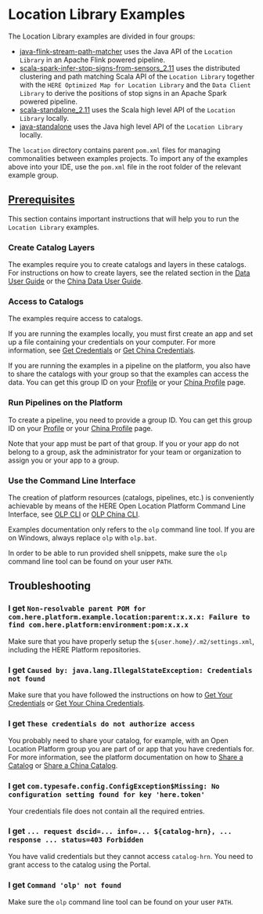 # Location Library Examples

The Location Library examples are divided in four groups:

- [java-flink-stream-path-matcher](java/flink/stream-path-matcher/README.md)
  uses the Java API of the `Location Library` in an Apache Flink powered
  pipeline.
- [scala-spark-infer-stop-signs-from-sensors_2.11](scala/spark/infer-stop-signs-from-sensors/README.md)
  uses the distributed clustering and path matching Scala API of the
  `Location Library` together with the `HERE Optimized Map for Location Library`
  and the `Data Client Library` to derive the positions of stop signs in an
  Apache Spark powered pipeline.
- [scala-standalone_2.11](scala/standalone/README.md) uses the Scala high level
  API of the `Location Library` locally.
- [java-standalone](java/standalone/README.md) uses the Java high level API of
  the `Location Library` locally.

The `location` directory contains parent `pom.xml` files for managing
commonalities between examples projects. To import any of the examples above
into your IDE, use the `pom.xml` file in the root folder of the relevant example
group.

## [Prerequisites](#)

This section contains important instructions that will help you to run the
`Location Library` examples.

### Create Catalog Layers

The examples require you to create catalogs and layers in these catalogs. For
instructions on how to create layers, see the related section in the
[Data User Guide](https://developer.here.com/olp/documentation/data-user-guide/portal/layer-creating.html) 
or the [China Data User Guide](https://developer.here.com/olp/cn/documentation/data-user-guide/portal/layer-creating.html).

### Access to Catalogs

The examples require access to catalogs.

If you are running the examples locally, you must first create an app and set up
a file containing your credentials on your computer. For more information, see
[Get Credentials](https://developer.here.com/olp/documentation/access-control/user-guide/topics/get-credentials.html) or
[Get China Credentials](https://developer.here.com/olp/cn/documentation/access-control/user-guide/topics/get-credentials.html).

If you are running the examples in a pipeline on the platform, you also have to
share the catalogs with your group so that the examples can access the data. You
can get this group ID on your [Profile](https://platform.here.com/profile/)
or your [China Profile](https://platform.hereolp.cn/profile/) page.

### Run Pipelines on the Platform

To create a pipeline, you need to provide a group ID. You can get this group ID
on your [Profile](https://platform.here.com/profile/) or your [China Profile](https://platform.hereolp.cn/profile/) page.

Note that your app must be part of that group. If you or your app do not belong
to a group, ask the administrator for your team or organization to assign you or
your app to a group.

### Use the Command Line Interface

The creation of platform resources (catalogs, pipelines, etc.) is conveniently
achievable by means of the HERE Open Location Platform Command Line Interface,
see
[OLP CLI](https://developer.here.com/olp/documentation/open-location-platform-cli/user_guide/index.html) or 
[OLP China CLI](https://developer.here.com/olp/cn/documentation/open-location-platform-cli/user_guide/index.html).

Examples documentation only refers to the `olp` command line tool. If you are on
Windows, always replace `olp` with `olp.bat`.

In order to be able to run provided shell snippets, make sure the `olp` command
line tool can be found on your user `PATH`.

## Troubleshooting

### I get `Non-resolvable parent POM for com.here.platform.example.location:parent:x.x.x: Failure to find com.here.platform:environment:pom:x.x.x`

Make sure that you have properly setup the `${user.home}/.m2/settings.xml`,
including the HERE Platform repositories.

### I get `Caused by: java.lang.IllegalStateException: Credentials not found`

Make sure that you have followed the instructions on how to
[Get Your Credentials](https://developer.here.com/olp/documentation/sdk-developer-guide/dev_guide/topics/get-credentials.html)
or 
[Get Your China Credentials](https://developer.here.com/olp/cn/documentation/sdk-developer-guide/dev_guide/topics/get-credentials.html).

### I get `These credentials do not authorize access`

You probably need to share your catalog, for example, with an Open Location
Platform group you are part of or app that you have credentials for. For more
information, see the platform documentation on how to
[Share a Catalog](https://developer.here.com/olp/documentation/data-user-guide/portal/catalog-sharing.html) or
[Share a China Catalog](https://developer.here.com/olp/cn/documentation/data-user-guide/portal/catalog-sharing.html).

### I get `com.typesafe.config.ConfigException$Missing: No configuration setting found for key 'here.token'`

Your credentials file does not contain all the required entries.

### I get `... request dscid=... info=... ${catalog-hrn}, ... response ... status=403 Forbidden`

You have valid credentials but they cannot access `catalog-hrn`. You need to
grant access to the catalog using the Portal.

### I get `Command 'olp' not found`

Make sure the `olp` command line tool can be found on your user `PATH`.
